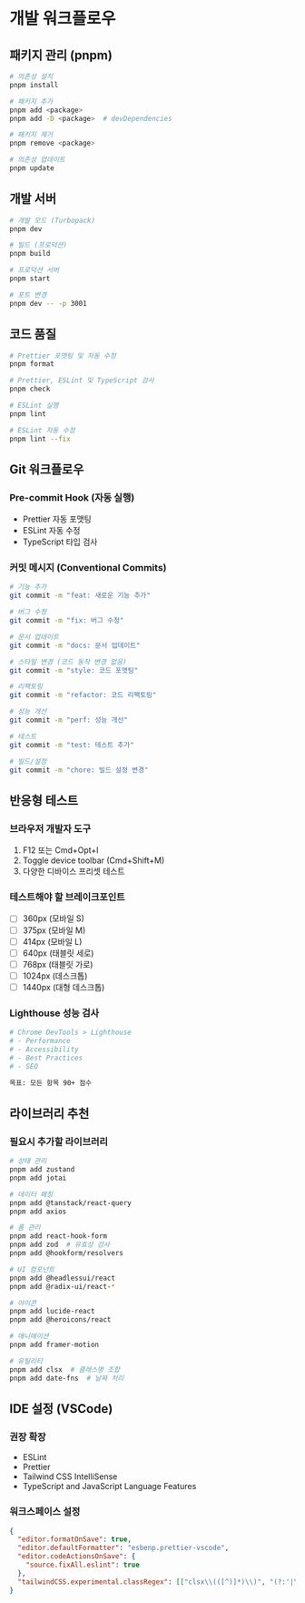 # 개발 워크플로우

## 패키지 관리 (pnpm)

```bash
# 의존성 설치
pnpm install

# 패키지 추가
pnpm add <package>
pnpm add -D <package>  # devDependencies

# 패키지 제거
pnpm remove <package>

# 의존성 업데이트
pnpm update
```

## 개발 서버

```bash
# 개발 모드 (Turbopack)
pnpm dev

# 빌드 (프로덕션)
pnpm build

# 프로덕션 서버
pnpm start

# 포트 변경
pnpm dev -- -p 3001
```

## 코드 품질

```bash
# Prettier 포맷팅 및 자동 수정
pnpm format

# Prettier, ESLint 및 TypeScript 검사
pnpm check

# ESLint 실행
pnpm lint

# ESLint 자동 수정
pnpm lint --fix
```

## Git 워크플로우

### Pre-commit Hook (자동 실행)

- Prettier 자동 포맷팅
- ESLint 자동 수정
- TypeScript 타입 검사

### 커밋 메시지 (Conventional Commits)

```bash
# 기능 추가
git commit -m "feat: 새로운 기능 추가"

# 버그 수정
git commit -m "fix: 버그 수정"

# 문서 업데이트
git commit -m "docs: 문서 업데이트"

# 스타일 변경 (코드 동작 변경 없음)
git commit -m "style: 코드 포맷팅"

# 리팩토링
git commit -m "refactor: 코드 리팩토링"

# 성능 개선
git commit -m "perf: 성능 개선"

# 테스트
git commit -m "test: 테스트 추가"

# 빌드/설정
git commit -m "chore: 빌드 설정 변경"
```

## 반응형 테스트

### 브라우저 개발자 도구

1. F12 또는 Cmd+Opt+I
2. Toggle device toolbar (Cmd+Shift+M)
3. 다양한 디바이스 프리셋 테스트

### 테스트해야 할 브레이크포인트

- [ ] 360px (모바일 S)
- [ ] 375px (모바일 M)
- [ ] 414px (모바일 L)
- [ ] 640px (태블릿 세로)
- [ ] 768px (태블릿 가로)
- [ ] 1024px (데스크톱)
- [ ] 1440px (대형 데스크톱)

### Lighthouse 성능 검사

```bash
# Chrome DevTools > Lighthouse
# - Performance
# - Accessibility
# - Best Practices
# - SEO

목표: 모든 항목 90+ 점수
```

## 라이브러리 추천

### 필요시 추가할 라이브러리

```bash
# 상태 관리
pnpm add zustand
pnpm add jotai

# 데이터 페칭
pnpm add @tanstack/react-query
pnpm add axios

# 폼 관리
pnpm add react-hook-form
pnpm add zod  # 유효성 검사
pnpm add @hookform/resolvers

# UI 컴포넌트
pnpm add @headlessui/react
pnpm add @radix-ui/react-*

# 아이콘
pnpm add lucide-react
pnpm add @heroicons/react

# 애니메이션
pnpm add framer-motion

# 유틸리티
pnpm add clsx  # 클래스명 조합
pnpm add date-fns  # 날짜 처리
```

## IDE 설정 (VSCode)

### 권장 확장

- ESLint
- Prettier
- Tailwind CSS IntelliSense
- TypeScript and JavaScript Language Features

### 워크스페이스 설정

```json
{
  "editor.formatOnSave": true,
  "editor.defaultFormatter": "esbenp.prettier-vscode",
  "editor.codeActionsOnSave": {
    "source.fixAll.eslint": true
  },
  "tailwindCSS.experimental.classRegex": [["clsx\\(([^)]*)\\)", "(?:'|\"|`)([^']*)(?:'|\"|`)"]]
}
```
